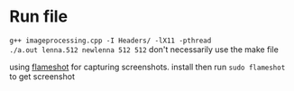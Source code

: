 # Run file

`g++ imageprocessing.cpp -I Headers/ -lX11 -pthread`  
`./a.out lenna.512 newlenna 512 512`
don't necessarily use the make file  

using [flameshot](https://github.com/lupoDharkael/flameshot#install) for capturing screenshots. install then run `sudo flameshot` to get screenshot